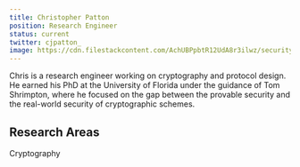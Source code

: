 ```yaml
---
title: Christopher Patton
position: Research Engineer
status: current
twitter: cjpatton_
image: https://cdn.filestackcontent.com/AchUBPpbtR12UdA8r3ilwz/security=policy:eyJleHBpcnkiOjIyMzA3NDg5ODUsImNhbGwiOlsicmVhZCIsImNvbnZlcnQiXSwiaGFuZGxlIjoiTTFJZHhzR1FjNlo1NENNVXBOVUwifQ==,signature:ba8d82a2342d2531add57ec71e7dd72877a37aec5575a88543871f645f42fadd/cache=expiry:max/resize=w:600,h:600,fit:crop,align:faces/rotate=d:exif/M1IdxsGQc6Z54CMUpNUL
---
```

Chris is a research engineer working on cryptography and protocol design. He earned his PhD at the University of Florida under the guidance of Tom Shrimpton, where he focused on the gap between the provable security and the real-world security of cryptographic schemes.


## Research Areas 
Cryptography
